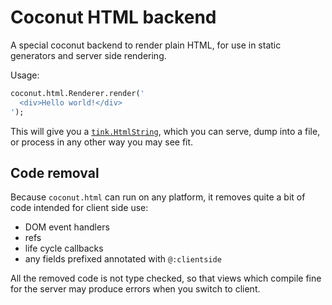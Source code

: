 # Coconut HTML backend

A special coconut backend to render plain HTML, for use in static generators and server side rendering.

Usage:

```haxe
coconut.html.Renderer.render('
  <div>Hello world!</div>
');
```

This will give you a [`tink.HtmlString`](https://github.com/haxetink/tink_htmlstring#tinkerbell-html-string), which you can serve, dump into a file, or process in any other way you may see fit.

## Code removal

Because `coconut.html` can run on any platform, it removes quite a bit of code intended for client side use:

- DOM event handlers
- refs
- life cycle callbacks
- any fields prefixed annotated with `@:clientside`

All the removed code is not type checked, so that views which compile fine for the server may produce errors when you switch to client.
